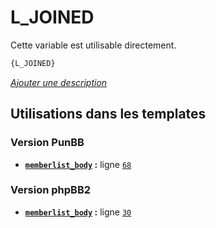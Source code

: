 # L_JOINED


Cette variable est utilisable directement.

```html
{L_JOINED}
```

[*Ajouter une description*](https://fa-tvars.appspot.com/var/L_JOINED)

## Utilisations dans les templates

### Version PunBB
* __[`memberlist_body`](../tpl/var/punbb/memberlist_body.md#readme) :__ ligne [`68`](../tpl/src/punbb/memberlist_body.tpl#L68)

### Version phpBB2
* __[`memberlist_body`](../tpl/var/subsilver/memberlist_body.md#readme) :__ ligne [`30`](../tpl/src/subsilver/memberlist_body.tpl#L30)